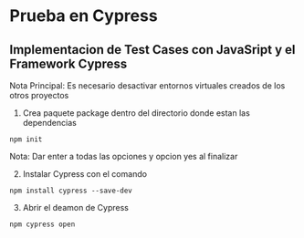 # Prueba en Cypress

## Implementacion de Test Cases con JavaSript y el Framework Cypress

Nota Principal: Es necesario desactivar entornos virtuales creados de los otros proyectos

1. Crea paquete package dentro del directorio donde estan las dependencias
```
npm init
```
Nota: Dar enter a todas las opciones  y opcion yes al finalizar

2. Instalar Cypress con el comando
```
npm install cypress --save-dev
```

3. Abrir el deamon de Cypress
```
npm cypress open
```